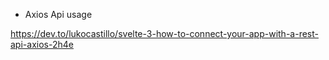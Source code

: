 
- Axios Api usage

https://dev.to/lukocastillo/svelte-3-how-to-connect-your-app-with-a-rest-api-axios-2h4e

